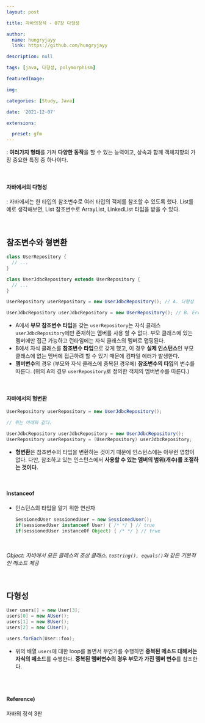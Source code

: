 ```yaml
---
layout: post

title: 자바의정석 - 07장 다형성

author: 
  name: hungryjayy
  link: https://github.com/hungryjayy

description: null

tags: [java, 다형성, polymorphism]

featuredImage: 

img: 

categories: [Study, Java]

date: '2021-12-07'

extensions:

  preset: gfm
---
```


: **여러가지 형태**를 가져 **다양한 동작**을 할 수 있는 능력이고, 상속과 함께 객체지향의 가장 중요한 특징 중 하나이다.

<br>

#### 자바에서의 다형성

: 자바에서는 한 타입의 참조변수로 여러 타입의 객체를 참조할 수 있도록 했다. List를 예로 생각해보면, List 참조변수로 ArrayList, LinkedList 타입을 받을 수 있다.

<br>

## 참조변수와 형변환

```java
class UserRepository {
  // ...
}

class UserJdbcRepository extends UserRepository {
  // ...
}

UserRepository userRepository = new UserJdbcRepository(); // A. 다형성

UserJdbcRepository userJdbcRepository = new UserRepository(); // B. Error
```

* A에서 **부모 참조변수 타입**을 갖는 `userRepository`는 자식 클래스 `userJdbcRepository`에만 존재하는 멤버를 사용 할 수 없다. 부모 클래스에 있는 멤버에만 접근 가능하고 런타임에는 자식 클래스의 멤버로 맵핑된다.
* B에서  자식 클래스를 **참조변수 타입**으로 갖게 했고, 이 경우 **실제 인스턴스**인 부모 클래스에 없는 멤버에 접근하려 할 수 있기 때문에 컴파일 에러가 발생한다.
* **멤버변수**의 경우 (부모와 자식 클래스에 중복된 경우에) **참조변수의 타입**의 변수를 따른다. (위의 A의 경우 `userRepository`로 정의한 객체의 멤버변수를 따른다.)

<br>

#### 자바에서의 형변환

```java
UserRepository userRepository = new UserJdbcRepository();

// 위는 아래와 같다.

UserJdbcRepository userJdbcRepository = new UserJdbcRepository();
UserRepository userRepository = (UserRepository) userJdbcRepository;
```

* **형변환**은 참조변수의 타입을 변환하는 것이기 때문에 인스턴스에는 아무런 영향이 없다. 다만, 참조하고 있는 인스턴스에서 **사용할 수 있는 멤버의 범위(개수)를 조절하는 것이다.**

<br>

#### Instanceof

* 인스턴스의 타입을 알기 위한 연산자

  ```java
  SessionedUser sessionedUser = new SessionedUser();
  if(sessionedUser instanceof User) { /* */ } // true
  if(sessionedUser instanceOf Object) { /* */ } // true
  ```

<br>

*Object: 자바에서 모든 클래스의 조상 클래스. `toString(), equals()`와 같은 기본적인 메소드 제공*

<br>

## 다형성

```java
User users[] = new User[3];
users[0] = new AUser();
users[1] = new BUser();
users[2] = new CUser();

users.forEach(User::foo);
```

* 위의 배열 `users`에 대한 loop를 돌면서 무언가를 수행하면 **중복된 메소드 대해서는 자식의 메소드**를 수행한다. **중복된 멤버변수의 경우 부모가 가진 멤버 변수**를 참조한다.

<br><br>

#### Reference)

자바의 정석 3판